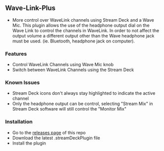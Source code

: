 ## Wave-Link-Plus
- More control over WaveLink channels using Stream Deck and a Wave Mic.  This plugin allows the use of the headphone output dial on the Wave Link to control the channels in WaveLink.  In order to not affect the output volume a different output other than the Wave headphone jack must be used. (ie. Bluetooth, headphone jack on computer).

### Features
- Control WaveLink Channels using Wave Mic knob
- Switch between WaveLink Channels using the Stream Deck

### Known Issues
- Stream Deck icons don't always stay highlighted to indicate the active channel
- Only the headphone output can be control, selecting "Stream Mix" in Stream Deck software will still control the "Monitor Mix"

### Installation
- Go to the [releases page](https://github.com/G0ldenSp00n/Wave-Link-Plus/releases) of this repo
- Download the latest .streamDeckPlugin file
- Install the plugin
